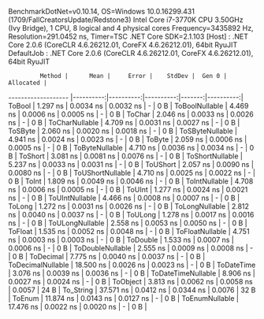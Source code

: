 
BenchmarkDotNet=v0.10.14, OS=Windows 10.0.16299.431 (1709/FallCreatorsUpdate/Redstone3)
Intel Core i7-3770K CPU 3.50GHz (Ivy Bridge), 1 CPU, 8 logical and 4 physical cores
Frequency=3435892 Hz, Resolution=291.0452 ns, Timer=TSC
.NET Core SDK=2.1.103
  [Host]     : .NET Core 2.0.6 (CoreCLR 4.6.26212.01, CoreFX 4.6.26212.01), 64bit RyuJIT
  DefaultJob : .NET Core 2.0.6 (CoreCLR 4.6.26212.01, CoreFX 4.6.26212.01), 64bit RyuJIT


             Method |      Mean |     Error |    StdDev |  Gen 0 | Allocated |
------------------- |----------:|----------:|----------:|-------:|----------:|
             ToBool |  1.297 ns | 0.0034 ns | 0.0032 ns |      - |       0 B |
     ToBoolNullable |  4.469 ns | 0.0006 ns | 0.0005 ns |      - |       0 B |
             ToChar |  2.046 ns | 0.0033 ns | 0.0026 ns |      - |       0 B |
     ToCharNullable |  4.709 ns | 0.0031 ns | 0.0027 ns |      - |       0 B |
            ToSByte |  2.060 ns | 0.0020 ns | 0.0018 ns |      - |       0 B |
    ToSByteNullable |  4.941 ns | 0.0024 ns | 0.0023 ns |      - |       0 B |
             ToByte |  2.059 ns | 0.0006 ns | 0.0005 ns |      - |       0 B |
     ToByteNullable |  4.710 ns | 0.0036 ns | 0.0034 ns |      - |       0 B |
            ToShort |  3.081 ns | 0.0081 ns | 0.0076 ns |      - |       0 B |
    ToShortNullable |  5.237 ns | 0.0033 ns | 0.0031 ns |      - |       0 B |
           ToUShort |  2.057 ns | 0.0090 ns | 0.0080 ns |      - |       0 B |
   ToUShortNullable |  4.710 ns | 0.0025 ns | 0.0022 ns |      - |       0 B |
              ToInt |  1.809 ns | 0.0049 ns | 0.0046 ns |      - |       0 B |
      ToIntNullable |  4.708 ns | 0.0006 ns | 0.0005 ns |      - |       0 B |
             ToUInt |  1.277 ns | 0.0024 ns | 0.0021 ns |      - |       0 B |
     ToUIntNullable |  4.466 ns | 0.0008 ns | 0.0007 ns |      - |       0 B |
             ToLong |  1.272 ns | 0.0031 ns | 0.0026 ns |      - |       0 B |
     ToLongNullable |  2.812 ns | 0.0040 ns | 0.0037 ns |      - |       0 B |
            ToULong |  1.278 ns | 0.0017 ns | 0.0016 ns |      - |       0 B |
    ToULongNullable |  2.558 ns | 0.0053 ns | 0.0050 ns |      - |       0 B |
            ToFloat |  1.535 ns | 0.0052 ns | 0.0048 ns |      - |       0 B |
    ToFloatNullable |  4.751 ns | 0.0003 ns | 0.0003 ns |      - |       0 B |
           ToDouble |  1.533 ns | 0.0007 ns | 0.0006 ns |      - |       0 B |
   ToDoubleNullable |  2.555 ns | 0.0009 ns | 0.0008 ns |      - |       0 B |
          ToDecimal |  7.775 ns | 0.0040 ns | 0.0037 ns |      - |       0 B |
  ToDecimalNullable | 18.500 ns | 0.0026 ns | 0.0023 ns |      - |       0 B |
         ToDateTime |  3.076 ns | 0.0039 ns | 0.0036 ns |      - |       0 B |
 ToDateTimeNullable |  8.906 ns | 0.0027 ns | 0.0024 ns |      - |       0 B |
           ToObject |  3.813 ns | 0.0062 ns | 0.0058 ns | 0.0057 |      24 B |
          To_String | 37.571 ns | 0.0412 ns | 0.0344 ns | 0.0076 |      32 B |
             ToEnum | 11.874 ns | 0.0143 ns | 0.0127 ns |      - |       0 B |
     ToEnumNullable | 17.476 ns | 0.0022 ns | 0.0020 ns |      - |       0 B |
